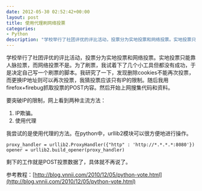 ```yaml
---
date: 2012-05-30 02:52:42+00:00
layout: post
title: 使用代理刷网络投票
categories:
- Python
description: "学校举行了社团评优的评比活动，投票分为实地投票和网络投票。实地投票只能靠人脉拉票，而网络投票不是。为了刷票，我试着下了几个小工具但都没有成功，于是决定自己写一个刷票的脚本。"
---
```


学校举行了社团评优的评比活动，投票分为实地投票和网络投票。实地投票只能靠人脉拉票，而网络投票不是。为了刷票，我试着下了几个小工具但都没有成功，于是决定自己写一个刷票的脚本。我研究了一下，发现删除cookies不能再次投票，而更换IP地址则可以再次投票，我猜投票应该只有IP的限制。随后我用firefox+firebug抓取投票的POST内容。然后开始上网搜集代码和资料。

要突破IP的限制，网上看到两种主流方法：

1. IP欺骗。
2. 使用代理

我尝试的是使用代理的方法。在python中，urllib2模块可以很方便地进行操作。
    
    proxy_handler = urllib2.ProxyHandler({"http" : 'http://*.*.*.*:8080'})
    opener = urllib2.build_opener(proxy_handler)

剩下的工作就是POST投票数据了，具体就不再说了。

参考教程：[http://blog.vnnii.com/2010/12/05/python-vote.html](http://blog.vnnii.com/2010/12/05/python-vote.html)
